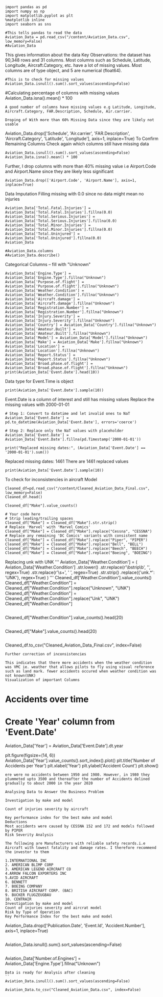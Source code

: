 ```
import pandas as pd
import numpy as np
import matplotlib.pyplot as plt
%matplotlib inline
import seaborn as sns
```
```
#This tells pandas to read the data
Aviation_Data = pd.read_csv("/content/Aviation_Data.csv", low_memory=False)
#Aviation_Data
```
This gives information about the data Key Observations: the dataset has 90,348 rows and 31 columns.
Most columns such as Schedule, Latitude, Longitude, Aircraft.Category, etc. have a lot of missing values.
Most columns are of type object, and 5 are numerical (float64).
```
#This is to check for missing values
Aviation_Data.isnull().sum().sort_values(ascending=False)

```
#Calculating percentage of columns with missing values
Aviation_Data.isna().mean() * 100
```
A good number of columns have missing values e.g Latitude, Longitude, Aircraft.Category, FAR.Description, Schedule, Air.carrier.

Droping of With more than 60% Missing Data since they are likely not usable
```
Aviation_Data.drop(['Schedule', 'Air.carrier', 'FAR.Description', 'Aircraft.Category', 'Latitude', 'Longitude'], axis=1, inplace=True)
To Confirm Remaining Columns Check again which columns still have missing data
```
Aviation_Data.isnull().sum().sort_values(ascending=False)
Aviation_Data.isna().mean() * 100
```
Further, I drop columns with more than 40% missing value i.e Airport.Code and Airport.Name since they are likely less significant
```
Aviation_Data.drop(['Airport.Code', 'Airport.Name'], axis=1, inplace=True)
```
Data Imputation
Filling missing with 0.0 since no data might mean no injuries
```
Aviation_Data['Total.Fatal.Injuries'] = Aviation_Data['Total.Fatal.Injuries'].fillna(0.0)
Aviation_Data['Total.Serious.Injuries'] = Aviation_Data['Total.Serious.Injuries'].fillna(0.0)
Aviation_Data['Total.Minor.Injuries'] = Aviation_Data['Total.Minor.Injuries'].fillna(0.0)
Aviation_Data['Total.Uninjured'] = Aviation_Data['Total.Uninjured'].fillna(0.0)
Aviation_Data
```
```
#Aviation_Data.columns
#Aviation_Data.describe()
```
Categorical Columns – fill with "Unknown"
```
Aviation_Data['Engine.Type'] = Aviation_Data['Engine.Type'].fillna("Unknown")
Aviation_Data['Purpose.of.flight'] = Aviation_Data['Purpose.of.flight'].fillna("Unknown")
Aviation_Data['Weather.Condition'] = Aviation_Data['Weather.Condition'].fillna("Unknown")
Aviation_Data['Aircraft.damage'] = Aviation_Data['Aircraft.damage'].fillna("Unknown")
Aviation_Data['Registration.Number'] = Aviation_Data['Registration.Number'].fillna("Unknown")
Aviation_Data['Injury.Severity'] = Aviation_Data['Injury.Severity'].fillna("Unknown")
Aviation_Data['Country'] = Aviation_Data['Country'].fillna("Unknown")
Aviation_Data['Amateur.Built'] = Aviation_Data['Amateur.Built'].fillna("Unknown")
Aviation_Data['Model'] = Aviation_Data['Model'].fillna("Unknown")
Aviation_Data['Make'] = Aviation_Data['Make'].fillna("Unknown")
Aviation_Data['Location'] = Aviation_Data['Location'].fillna("Unknown")
Aviation_Data['Report.Status'] = Aviation_Data['Report.Status'].fillna("Unknown")
Aviation_Data['Broad.phase.of.flight'] = Aviation_Data['Broad.phase.of.flight'].fillna("Unknown")
print(Aviation_Data['Event.Date'].head(10))
```
Data type for Event.Time is object
```
print(Aviation_Data['Event.Date'].sample(10))
```
Event.Date is a column of interest and still has missing values
Replace the missing values with 2000-01-01
```
# Step 1: Convert to datetime and let invalid ones to NaT
Aviation_Data['Event.Date'] = pd.to_datetime(Aviation_Data['Event.Date'], errors='coerce')
```
```
# Step 2: Replace only the NaT values with placeholder
Aviation_Data['Event.Date'] = Aviation_Data['Event.Date'].fillna(pd.Timestamp('2000-01-01'))
```
```
print("Replaced missing dates:", (Aviation_Data['Event.Date'] == '2000-01-01').sum())
```
Replaced missing dates: 1461
There are 1461 replaced values
```
print(Aviation_Data['Event.Date'].sample(10))
```
To check for inconsistencies in aircraft Model
```
Cleaned_df=pd.read_csv("/content/Cleaned_Aviation_Data_Final.csv", low_memory=False)
Cleaned_df.head()
```
```
Cleaned_df["Make"].value_counts()
```
```
# Your code here
# Strip leading/trailing spaces
Cleaned_df["Make"] = Cleaned_df["Make"].str.strip()
# Replace 'Marvel' with 'Marvel Comics'
Cleaned_df["Make"] = Cleaned_df["Make"].replace("Cessna", "CESSNA")
# Replace any remaining 'DC Comics' variants with consistent name
Cleaned_df["Make"] = Cleaned_df["Make"].replace("Piper", "PIPER")
Cleaned_df["Make"] = Cleaned_df["Make"].replace("Bell", "BELL")
Cleaned_df["Make"] = Cleaned_df["Make"].replace("Beech", "BEECH")
Cleaned_df["Make"] = Cleaned_df["Make"].replace("Boeing", "BOEING")
```
Replacing unk with UNK
'''
Aviation_Data['Weather.Condition'] = (
    Aviation_Data['Weather.Condition']
    .str.lower()
    .str.replace(r'\bstrip\b', '', regex=True)
    .str.replace(r'\s+', ' ', regex=True)
    .str.strip()
    .replace({'unk.*': 'UNK'}, regex=True)
)
'''
Cleaned_df['Weather.Condition'].value_counts()
Cleaned_df["Weather.Condition"] = Cleaned_df["Weather.Condition"].replace("Unknown", "UNK")
Cleaned_df["Weather.Condition"] = Cleaned_df["Weather.Condition"].replace("Unk", "UNK")
Cleaned_df["Weather.Condition"]
```
```
Cleaned_df["Weather.Condition"].value_counts().head(20)
```
```
Cleaned_df["Make"].value_counts().head(20)
```
```
Cleaned_df.to_csv("Cleaned_Aviation_Data_Final.csv", index=False)
```
Further correction of inconsistencies

This indicates that there more accidents when the weather condition was VMC ie. weather that allows pilots to fly using visual reference such as land mark. fewer accidents occured when weather condition was not known(UNK)
Visualization of important Columns
```
# Accidents over time
# Create 'Year' column from 'Event.Date'
Aviation_Data['Year'] = Aviation_Data['Event.Date'].dt.year

plt.figure(figsize=(14, 6))
Aviation_Data['Year'].value_counts().sort_index().plot()
plt.title('Number of Accidents per Year')
plt.xlabel('Year')
plt.ylabel('Accident Count')
plt.show()
```
ere were no accidents between 1950 and 1980. However, in 1980 they plummeted upto 3500 and thereafter the number of Accidents delined gradually to about 2000 in the year 2020

Analysing Data to Answer the Business Problem

Investigation by make and model

Count of injuries severity by aircraft

Key performance index for the best make and model
Deductions
Most accidents were caused by CESSNA 152 and 172 and models followed by PIPER
Risk Severity Analysis

The following are Manufacturers with reliable safety records.i.e Aircraft with lowest fatality and damage rates. I therefore recommend the investor to them

1.INTERNATIONAL INC
2. AMERICAN BLIMP CORP 
3. AMERICAN LEGEND AIRCRAFT CO 
4.ARROW FALCON EXPORTERS INC 
5.AVID AIRCRAFT 
6. BENNETT
7. BOEING COMPANY
8. BRITISH AIRCRAFT CORP. (BAC) 
9. BUCKER FLUGZEUGBAU
10. CENTRAIR
Investigation by make and model
Count of injuries severity and aircrat model
Risk by Type of Operation
Key Performance Index for the best make and model
```
Aviation_Data.drop(['Publication.Date', 'Event.Id', 'Accident.Number'], axis=1, inplace=True)
```
```
Aviation_Data.isnull().sum().sort_values(ascending=False)
```
```
Aviation_Data['Number.of.Engines'] = Aviation_Data['Engine.Type'].fillna("Unknown")
```
Data is ready for Analysis after cleaning
``
Aviation_Data.isnull().sum().sort_values(ascending=False)
```
```
Aviation_Data.to_csv("Cleaned_Aviation_Data.csv", index=False)
```
